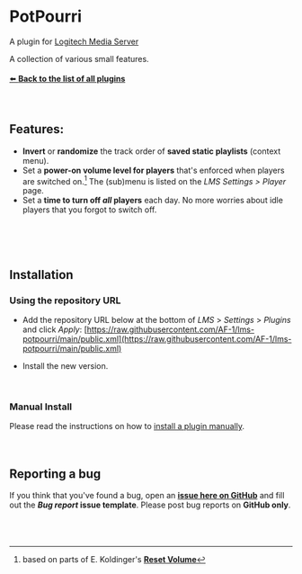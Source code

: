 PotPourri
====

A plugin for [Logitech Media Server](https://github.com/Logitech/slimserver)<br>

A collection of various small features.
<br><br>
[⬅️ **Back to the list of all plugins**](https://github.com/AF-1/)
<br><br><br>


## Features:
- **Invert** or **randomize** the track order of **saved static playlists** (context menu).
- Set a **power-on volume level for players** that's enforced when players are switched on.[^1] The (sub)menu is listed on the *LMS Settings > Player* page.
- Set a **time to turn off *all* players** each day. No more worries about idle players that you forgot to switch off.

<br><br><br>


## Installation

### Using the repository URL

- Add the repository URL below at the bottom of *LMS* > *Settings* > *Plugins* and click *Apply*:
[https://raw.githubusercontent.com/AF-1/lms-potpourri/main/public.xml](https://raw.githubusercontent.com/AF-1/lms-potpourri/main/public.xml)

- Install the new version.
<br>

### Manual Install

Please read the instructions on how to [install a plugin manually](https://github.com/AF-1/sobras/wiki/Manual-installation-of-LMS-plugins).
<br><br><br>

## Reporting a bug

If you think that you've found a bug, open an [**issue here on GitHub**](https://github.com/AF-1/lms-potpourri/issues) and fill out the ***Bug report* issue template**. Please post bug reports on **GitHub only**.
<br><br><br><br>

[^1]:based on parts of E. Koldinger's [**Reset Volume**](https://github.com/koldinger/ResetVolume)
